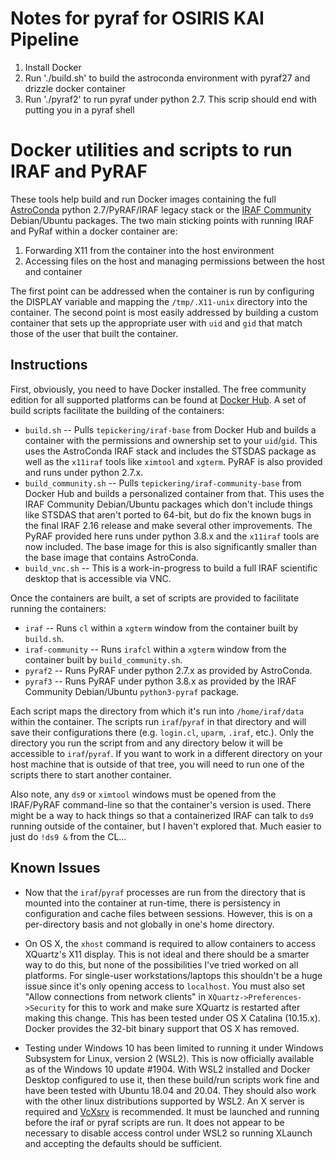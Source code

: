 # Notes for pyraf for OSIRIS KAI Pipeline

1. Install Docker
2. Run './build.sh' to build the astroconda environment with pyraf27 and drizzle docker container
3. Run './pyraf2' to run pyraf under python 2.7. This scrip should end with putting you in a pyraf shell

# Docker utilities and scripts to run IRAF and PyRAF

These tools help build and run Docker images containing the full [AstroConda](https://astroconda.readthedocs.io/en/latest/) python 2.7/PyRAF/IRAF legacy stack or the [IRAF Community](https://github.com/iraf-community/iraf) Debian/Ubuntu packages. The two main sticking points with running IRAF and PyRaf within a docker container are:

1. Forwarding X11 from the container into the host environment
2. Accessing files on the host and managing permissions between the host and container

The first point can be addressed when the container is run by configuring the DISPLAY variable and mapping the `/tmp/.X11-unix` directory into the container. The second point is most easily addressed by building a custom container that sets up the appropriate user with `uid` and `gid` that match those of the user that built the container.

## Instructions

First, obviously, you need to have Docker installed. The free community edition for all supported platforms can be found at [Docker Hub](https://hub.docker.com/search/?type=edition&offering=community). A set of build scripts facilitate the building of the containers:

* `build.sh` -- Pulls `tepickering/iraf-base` from Docker Hub and builds a container with the permissions and ownership set to your `uid`/`gid`. This uses the AstroConda IRAF stack and includes the STSDAS package as well as the `x11iraf` tools like `ximtool` and `xgterm`. PyRAF is also provided and runs under python 2.7.x.
* `build_community.sh` -- Pulls `tepickering/iraf-community-base` from Docker Hub and builds a personalized container from that. This uses the IRAF Community Debian/Ubuntu packages which don't include things like STSDAS that aren't ported to 64-bit, but do fix the known bugs in the final IRAF 2.16 release and make several other improvements. The PyRAF provided here runs under python 3.8.x and the `x11iraf` tools are now included. The base image for this is also significantly smaller than the base image that contains AstroConda.
* `build_vnc.sh` -- This is a work-in-progress to build a full IRAF scientific desktop that is accessible via VNC.

Once the containers are built, a set of scripts are provided to facilitate running the containers:

* `iraf` -- Runs `cl` within a `xgterm` window from the container built by `build.sh`.
* `iraf-community` -- Runs `irafcl` within a `xgterm` window from the container built by `build_community.sh`.
* `pyraf2` -- Runs PyRAF under python 2.7.x as provided by AstroConda.
* `pyraf3` -- Runs PyRAF under python 3.8.x as provided by the IRAF Community Debian/Ubuntu `python3-pyraf` package.

Each script maps the directory from which it's run into `/home/iraf/data` within the container. The scripts run `iraf`/`pyraf` in that directory and will save their configurations there (e.g. `login.cl`, `uparm`, `.iraf`, etc.). Only the directory you run the script from and any directory below it will be accessible to `iraf`/`pyraf`. If you want to work in a different directory on your host machine that is outside of that tree, you will need to run one of the scripts there to start another container.

Also note, any `ds9` or `ximtool` windows must be opened from the IRAF/PyRAF command-line so that the container's version is used. There might be a way to hack things so that a containerized IRAF can talk to `ds9` running outside of the container, but I haven't explored that. Much easier to just do `!ds9 &` from the CL...

## Known Issues

* Now that the `iraf`/`pyraf` processes are run from the directory that is mounted into the container at run-time, there is persistency in configuration and cache files between sessions. However, this is on a per-directory basis and not globally in one's home directory.

* On OS X, the `xhost` command is required to allow containers to access XQuartz's X11 display. This is not ideal and there should be a smarter way to do this, but none of the possibilities I've tried worked on all platforms. For single-user workstations/laptops this shouldn't be a huge issue since it's only opening access to `localhost`. You must also set "Allow connections from network clients" in `XQuartz->Preferences->Security` for this to work and make sure XQuartz is restarted after making this change. This has been tested under OS X Catalina (10.15.x). Docker provides the 32-bit binary support that OS X has removed.

* Testing under Windows 10 has been limited to running it under Windows Subsystem for Linux, version 2 (WSL2). This is now officially available as of the Windows 10 update #1904. With WSL2 installed and Docker Desktop configured to use it, then these build/run scripts work fine and have been tested with Ubuntu 18.04 and 20.04. They should also work with the other linux distributions supported by WSL2. An X server is required and [VcXsrv](http://vcxsrv.sourceforge.net) is recommended. It must be launched and running before the iraf or pyraf scripts are run. It does not appear to be necessary to disable access control under WSL2 so running XLaunch and accepting the defaults should be sufficient.

